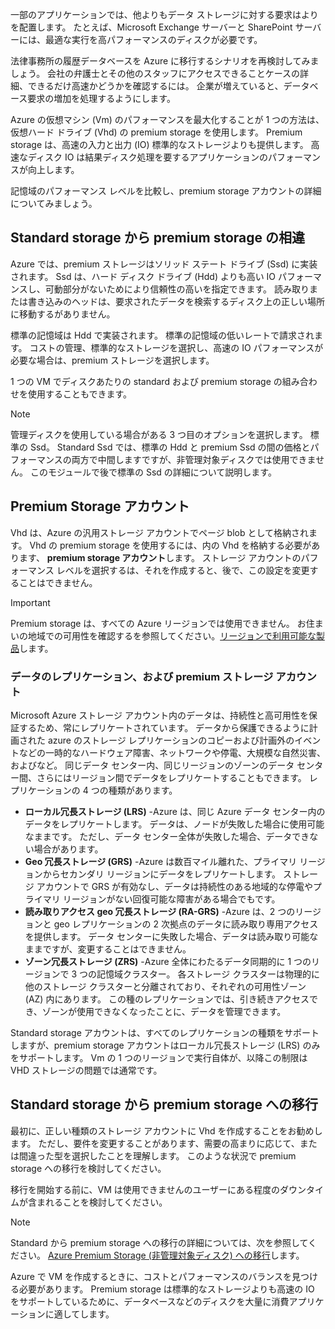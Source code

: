 一部のアプリケーションでは、他よりもデータ ストレージに対する要求はよりを配置します。 たとえば、Microsoft Exchange サーバーと SharePoint サーバーには、最適な実行を高パフォーマンスのディスクが必要です。

法律事務所の履歴データベースを Azure に移行するシナリオを再検討してみましょう。 会社の弁護士とその他のスタッフにアクセスできることケースの詳細、できるだけ高速かどうかを確認するには。 企業が増えていると、データベース要求の増加を処理するようにします。

Azure の仮想マシン (Vm) のパフォーマンスを最大化することが 1 つの方法は、仮想ハード ドライブ (Vhd) の premium storage を使用します。 Premium storage は、高速の入力と出力 (IO) 標準的なストレージよりも提供します。 高速なディスク IO は結果ディスク処理を要するアプリケーションのパフォーマンスが向上します。

記憶域のパフォーマンス レベルを比較し、premium storage アカウントの詳細についてみましょう。

## <a name="how-premium-storage-differs-from-standard-storage"></a>Standard storage から premium storage の相違

Azure では、premium ストレージはソリッド ステート ドライブ (Ssd) に実装されます。 Ssd は、ハード ディスク ドライブ (Hdd) よりも高い IO パフォーマンスし、可動部分がないためにより信頼性の高いを指定できます。 読み取りまたは書き込みのヘッドは、要求されたデータを検索するディスク上の正しい場所に移動するがありません。 

標準の記憶域は Hdd で実装されます。 標準の記憶域の低いレートで請求されます。 コストの管理、標準的なストレージを選択し、高速の IO パフォーマンスが必要な場合は、premium ストレージを選択します。

1 つの VM でディスクあたりの standard および premium storage の組み合わせを使用することもできます。

> [!NOTE]
> 管理ディスクを使用している場合がある 3 つ目のオプションを選択します。 標準の Ssd。 Standard Ssd では、標準の Hdd と premium Ssd の間の価格とパフォーマンスの両方で中間しますですが、非管理対象ディスクでは使用できません。 このモジュールで後で標準の Ssd の詳細について説明します。

## <a name="premium-storage-accounts"></a>Premium Storage アカウント

Vhd は、Azure の汎用ストレージ アカウントでページ blob として格納されます。 Vhd の premium storage を使用するには、内の Vhd を格納する必要があります、 **premium storage アカウント**します。 ストレージ アカウントのパフォーマンス レベルを選択するは、それを作成すると、後で、この設定を変更することはできません。

> [!IMPORTANT]
> Premium storage は、すべての Azure リージョンでは使用できません。 お住まいの地域での可用性を確認するを参照してください。[リージョンで利用可能な製品](https://azure.microsoft.com/en-us/global-infrastructure/services/)します。

### <a name="data-replication-and-premium-storage-accounts"></a>データのレプリケーション、および premium ストレージ アカウント

Microsoft Azure ストレージ アカウント内のデータは、持続性と高可用性を保証するため、常にレプリケートされています。 データから保護できるように計画された azure のストレージ レプリケーションのコピーおよび計画外のイベントなどの一時的なハードウェア障害、ネットワークや停電、大規模な自然災害、およびなど。 同じデータ センター内、同じリージョンのゾーンのデータ センター間、さらにはリージョン間でデータをレプリケートすることもできます。 レプリケーションの 4 つの種類があります。

- **ローカル冗長ストレージ (LRS)** -Azure は、同じ Azure データ センター内のデータをレプリケートします。 データは、ノードが失敗した場合に使用可能なままです。 ただし、データ センター全体が失敗した場合、データできない場合があります。
- **Geo 冗長ストレージ (GRS)** -Azure は数百マイル離れた、プライマリ リージョンからセカンダリ リージョンにデータをレプリケートします。 ストレージ アカウントで GRS が有効なし、データは持続性のある地域的な停電やプライマリ リージョンがない回復可能な障害がある場合でもです。
- **読み取りアクセス geo 冗長ストレージ (RA-GRS)** -Azure は、2 つのリージョンと geo レプリケーションの 2 次拠点のデータに読み取り専用アクセスを提供します。 データ センターに失敗した場合、データは読み取り可能なままですが、変更することはできません。
- **ゾーン冗長ストレージ (ZRS)** -Azure 全体にわたるデータ同期的に 1 つのリージョンで 3 つの記憶域クラスター。 各ストレージ クラスターは物理的に他のストレージ クラスターと分離されており、それぞれの可用性ゾーン (AZ) 内にあります。 この種のレプリケーションでは、引き続きアクセスでき、ゾーンが使用できなくなったことに、データを管理できます。

Standard storage アカウントは、すべてのレプリケーションの種類をサポートしますが、premium storage アカウントはローカル冗長ストレージ (LRS) のみをサポートします。 Vm の 1 つのリージョンで実行自体が、以降この制限は VHD ストレージの問題では通常です。

## <a name="migrating-from-standard-storage-to-premium-storage"></a>Standard storage から premium storage への移行

最初に、正しい種類のストレージ アカウントに Vhd を作成することをお勧めします。 ただし、要件を変更することがあります、需要の高まりに応じて、または間違った型を選択したことを理解します。 このような状況で premium storage への移行を検討してください。

移行を開始する前に、VM は使用できませんのユーザーにある程度のダウンタイムが含まれることを検討してください。

> [!NOTE]
> Standard から premium storage への移行の詳細については、次を参照してください。 [Azure Premium Storage (非管理対象ディスク) への移行](https://docs.microsoft.com/azure/storage/common/storage-migration-to-premium-storage)します。

Azure で VM を作成するときに、コストとパフォーマンスのバランスを見つける必要があります。 Premium storage は標準的なストレージよりも高速の IO をサポートしているために、データベースなどのディスクを大量に消費アプリケーションに適してします。
